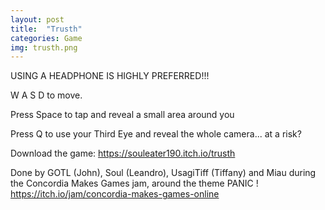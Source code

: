 ```yaml
---
layout: post
title:  "Trusth"
categories: Game
img: trusth.png
---
```

USING A HEADPHONE IS HIGHLY PREFERRED!!!

W A S D to move.

Press  Space to tap and reveal a small area around you

Press Q to use your Third Eye and reveal the whole camera... at a risk?

Download the game: https://souleater190.itch.io/trusth

Done by GOTL (John), Soul (Leandro), UsagiTiff (Tiffany) and Miau during the Concordia Makes Games jam, around the theme PANIC !
https://itch.io/jam/concordia-makes-games-online